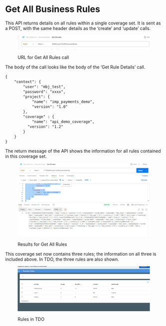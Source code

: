# Get All Business Rules

This API returns details on all rules within a single coverage set.  It is sent as a POST, with the same header details as the ‘create’ and ‘update’ calls.

&#x20;

<figure><img src="../../../../../.gitbook/assets/image (116).png" alt=""><figcaption><p>URL for Get All Rules call</p></figcaption></figure>

&#x20;The body of the call looks like the body of the ‘Get Rule Details’ call.

&#x20;

```
{
    "context": {
        "user": "mbj_test",
        "password": "xxxx",
        "project": {
            "name": "imp_payments_demo",
            "version": "1.0"
        },
        "coverage" : {
            "name": "api_demo_coverage",
          "version": "1.2"
        }
    }
}
```

&#x20;The return message of the API shows the information for all rules contained in this coverage set.

&#x20;

<figure><img src="../../../../../.gitbook/assets/image (117).png" alt=""><figcaption><p>Results for Get All Rules</p></figcaption></figure>

This coverage set now contains three rules; the information on all three is included above.  In TDO, the three rules are also shown.

&#x20;

<figure><img src="../../../../../.gitbook/assets/image (118).png" alt=""><figcaption><p>Rules in TDO</p></figcaption></figure>
